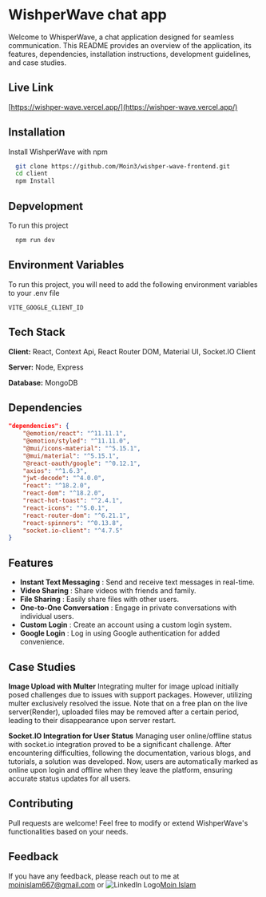 
# WishperWave chat app

Welcome to WhisperWave, a chat application designed for seamless communication. This README provides an overview of the application, its features, dependencies, installation instructions, development guidelines, and case studies.

## Live Link
[https://wishper-wave.vercel.app/](https://wishper-wave.vercel.app/)


## Installation

Install WishperWave with npm

```bash
  git clone https://github.com/Moin3/wishper-wave-frontend.git
  cd client
  npm Install
```
    
## Depvelopment

To run this project 

```bash
  npm run dev
```


## Environment Variables

To run this project, you will need to add the following environment variables to your .env file

`VITE_GOOGLE_CLIENT_ID`



## Tech Stack

**Client:** React, Context Api, React Router DOM, Material UI, Socket.IO Client

**Server:** Node, Express

**Database:** MongoDB

## Dependencies

```json
"dependencies": {
    "@emotion/react": "^11.11.1",
    "@emotion/styled": "^11.11.0",
    "@mui/icons-material": "^5.15.1",
    "@mui/material": "^5.15.1",
    "@react-oauth/google": "^0.12.1",
    "axios": "^1.6.3",
    "jwt-decode": "^4.0.0",
    "react": "^18.2.0",
    "react-dom": "^18.2.0",
    "react-hot-toast": "^2.4.1",
    "react-icons": "^5.0.1",
    "react-router-dom": "^6.21.1",
    "react-spinners": "^0.13.8",
    "socket.io-client": "^4.7.5"
}
```

## Features

- **Instant Text Messaging** : Send and receive text messages in real-time.
- **Video Sharing** : Share videos with friends and family.
- **File Sharing** : Easily share files with other users.
- **One-to-One Conversation** : Engage in private conversations with individual users.
- **Custom Login** : Create an account using a custom login system.
- **Google Login** : Log in using Google authentication for added convenience.

## Case Studies 

**Image Upload with Multer**
Integrating multer for image upload initially posed challenges due to issues with support packages. However, utilizing multer exclusively resolved the issue. Note that on a free plan on the live server(Render), uploaded files may be removed after a certain period, leading to their disappearance upon server restart.

**Socket.IO Integration for User Status**
Managing user online/offline status with socket.io integration proved to be a significant challenge. After encountering difficulties, following the documentation, various blogs, and tutorials, a solution was developed. Now, users are automatically marked as online upon login and offline when they leave the platform, ensuring accurate status updates for all users.

## Contributing

Pull requests are welcome! Feel free to modify or extend WishperWave's functionalities based on your needs.

## Feedback

If you have any feedback, please reach out to me at [moinislam667@gmail.com](mailto:moinislam667@gmail.com)
or ![LinkedIn Logo](https://upload.wikimedia.org/wikipedia/commons/thumb/c/ca/LinkedIn_logo_initials.png/15px-LinkedIn_logo_initials.png)[Moin Islam](https://www.linkedin.com/in/moin-islam)






